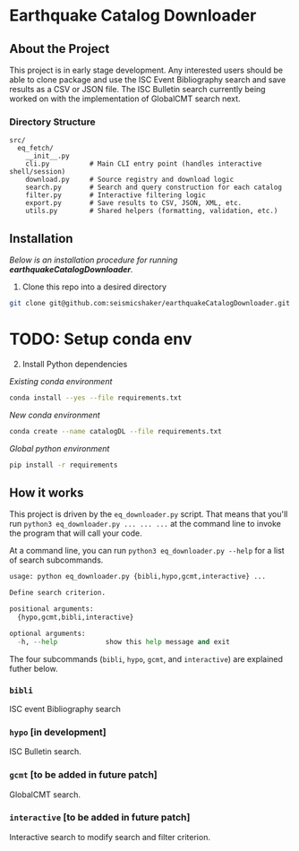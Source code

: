 # Earthquake Catalog Downloader

## About the Project

This project is in early stage development. Any interested users should be able to clone package and use the ISC Event Bibliography search and save results as a CSV or JSON file. The ISC Bulletin search currently being worked on with the implementation of GlobalCMT search next.

### Directory Structure

    src/
      eq_fetch/
        __init__.py
        cli.py          # Main CLI entry point (handles interactive shell/session)
        download.py     # Source registry and download logic
        search.py       # Search and query construction for each catalog
        filter.py       # Interactive filtering logic
        export.py       # Save results to CSV, JSON, XML, etc.
        utils.py        # Shared helpers (formatting, validation, etc.)

## Installation

_Below is an installation procedure for running **earthquakeCatalogDownloader**._

1. Clone this repo into a desired directory

```sh
git clone git@github.com:seismicshaker/earthquakeCatalogDownloader.git
```

# TODO: Setup conda env

2. Install Python dependencies

_Existing conda environment_

```sh
conda install --yes --file requirements.txt
```

_New conda environment_

```sh
conda create --name catalogDL --file requirements.txt
```

_Global python environment_

```sh
pip install -r requirements
```

## How it works

This project is driven by the `eq_downloader.py` script. That means that you'll run `python3 eq_downloader.py ... ... ...` at the command line to invoke the program that will call your code.

At a command line, you can run `python3 eq_downloader.py --help` for a list of search subcommands.

```python
usage: python eq_downloader.py {bibli,hypo,gcmt,interactive} ...

Define search criterion.

positional arguments:
  {hypo,gcmt,bibli,interactive}

optional arguments:
  -h, --help            show this help message and exit
```

The four subcommands (`bibli`, `hypo`, `gcmt`, and `interactive`) are explained futher below.

### `bibli`

ISC event Bibliography search

### `hypo` [in development]

ISC Bulletin search.

### `gcmt` [to be added in future patch]

GlobalCMT search.

### `interactive` [to be added in future patch]

Interactive search to modify search and filter criterion.
